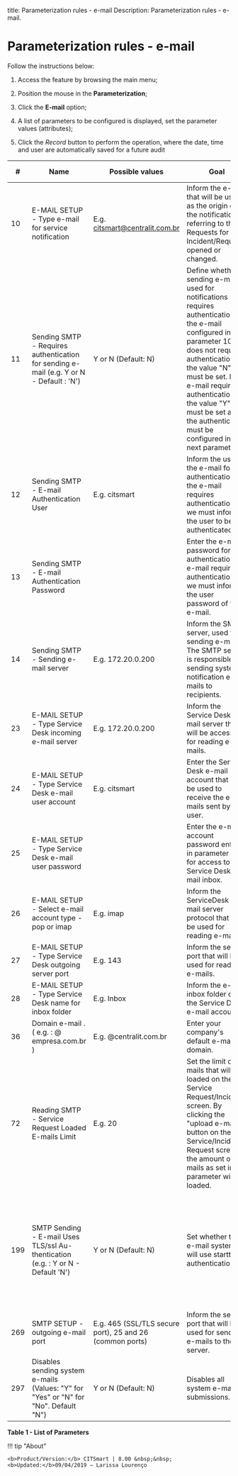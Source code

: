title: Parameterization rules - e-mail
Description: Parameterization rules - e-mail.
# Parameterization rules - e-mail

Follow the instructions below:

1. Access the feature by browsing the main menu;

2. Position the mouse in the **Parameterization**;

3. Click the **E-mail** option;

4. A list of parameters to be configured is displayed, set the parameter values 
(attributes);

5. Click the *Record* button to perform the operation, where the date, time and user are automatically saved for a future audit

| #   | Name                                                                                    | Possible values                                          | Goal                                                                                                                                                                                                                                                                                                                  | Additional Guidance                                                                                                                                                     |
|-----|-----------------------------------------------------------------------------------------|----------------------------------------------------------|-----------------------------------------------------------------------------------------------------------------------------------------------------------------------------------------------------------------------------------------------------------------------------------------------------------------------|-------------------------------------------------------------------------------------------------------------------------------------------------------------------------|
| 10  | E-MAIL SETUP - Type e-mail for service notification                                     | E.g. citsmart@centralit.com.br                           | Inform the e-mail that will be used as the origin of the notifications referring to the Requests for Incident/Requests opened or changed.                                                                                                                                                                             | Not applicable                                                                                                                                                          |
| 11  | Sending SMTP - Requires authentication for sending e-mail (e.g. Y or N - Default : 'N') | Y or N (Default: N)                                      | Define whether sending e-mail used for notifications requires authentication. If the e-mail configured in parameter 10 does not require authentication, the value "N" must be set. If the e-mail requires authentication, the value "Y" must be set and the authentication must be configured in the next parameters. | If the value for the parameter is not set, the value "N" will be automatically set by the system.                                                                       |
| 12  | Sending SMTP - E-mail Authentication User                                               | E.g. citsmart                                            | Inform the user of the e-mail for authentication. If the e-mail requires authentication, we must inform the user to be authenticated.                                                                                                                                                                                 | If you do not tell the user correctly, authentication will not be performed.                                                                                            |
| 13  | Sending SMTP - E-mail Authentication Password                                           |                                                          | Enter the e-mail password for authentication. If e-mail requires authentication, we must inform the user password of the e-mail.                                                                                                                                                                                      | If you do not enter the password correctly, authentication will not be performed.                                                                                       |
| 14  | Sending SMTP - Sending e-mail server                                                    | E.g. 172.20.0.200                                        | Inform the SMTP server, used for sending e-mail. The SMTP server is responsible for sending system notification e-mails to recipients.                                                                                                                                                                                | If you do not inform the SMTP server, you will not be able to send system notification e-mails.                                                                         |
| 23  | E-MAIL SETUP - Type Service Desk incoming e-mail server                                 | E.g. 172.20.0.200                                        | Inform the Service Desk e-mail server that will be accessed for reading e-mails.                                                                                                                                                                                                                                      | Not applicable                                                                                                                                                          |
| 24  | E-MAIL SETUP - Type Service Desk e-mail user account                                    | E.g. citsmart                                            | Enter the Service Desk e-mail account that will be used to receive the e-mails sent by the user.                                                                                                                                                                                                                      | Not applicable                                                                                                                                                          |
| 25  | E-MAIL SETUP - Type Service Desk e-mail user password                                   |                                                          | Enter the e-mail account password entered in parameter 24 for access to the Service Desk e-mail inbox.                                                                                                                                                                                                                | Not applicable                                                                                                                                                          |
| 26  | E-MAIL SETUP - Select e-mail account type - pop or imap                                 | E.g. imap                                                | Inform the ServiceDesk e-mail server protocol that will be used for reading e-mails.                                                                                                                                                                                                                                  | Not applicable                                                                                                                                                          |
| 27  | E-MAIL SETUP - Type Service Desk outgoing server port                                   | E.g. 143                                                 | Inform the server port that will be used for reading e-mails.                                                                                                                                                                                                                                                         | Not applicable                                                                                                                                                          |
| 28  | E-MAIL SETUP - Type Service Desk name for inbox folder                                  | E.g. Inbox                                               | Inform the e-mail inbox folder of the Service Desk e-mail account.                                                                                                                                                                                                                                                    | Not applicable                                                                                                                                                          |
| 36  | Domain e-mail . ( e.g. : @ empresa.com.br )                                             | E.g. @centralit.com.br                                   | Enter your company's default e-mail domain.                                                                                                                                                                                                                                                                           | Not applicable                                                                                                                                                          |
| 72  | Reading SMTP - Service Request Loaded E-mails Limit                                     | E.g. 20                                                  | Set the limit of e-mails that will be loaded on the Service Request/Incident screen. By clicking the "upload e-mail" button on the Service/Incident Request screen, the amount of e-mails as set in the parameter will be loaded.                                                                                     | Not applicable                                                                                                                                                          |
| 199 | SMTP Sending - E-mail Uses TLS/ssl Au-thentication (e.g. : Y or N - Default 'N')        | Y or N (Default: N)                                      | Set whether the e-mail system will use starttls authentication.                                                                                                                                                                                                                                                       | If you do not enter the 'Y' value for the parameter, it will impact only the servers that use TLS / SSL authentication and the system will not be able to send e-mails. |
| 269 | SMTP SETUP - outgoing e-mail port                                                       | E.g. 465 (SSL/TLS secure port), 25 and 26 (common ports) | Inform the server port that will be used for sending e-mails to the server.                                                                                                                                                                                                                                           | Not applicable                                                                                                                                                          |
| 297 | Disables sending system e-mails (Values: "Y" for "Yes" or "N" for "No". Default "N")    | Y or N (Default: N)                                      | Disables all system e-mail submissions.                                                                                                                                                                                                                                                                               | Not applicable                                                                                                                                                          |

**Table 1 - List of Parameters**

!!! tip "About"

    <b>Product/Version:</b> CITSmart | 8.00 &nbsp;&nbsp;
    <b>Updated:</b>09/04/2019 – Larissa Lourenço

